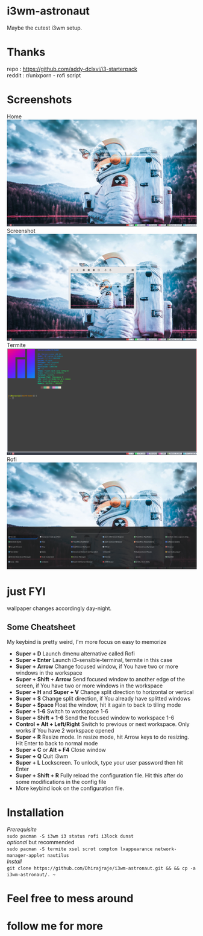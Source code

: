 # i3wm-astronaut
Maybe the cutest i3wm setup.

# Thanks
repo : https://github.com/addy-dclxvi/i3-starterpack <br>
reddit : r/unixporn - rofi script

# Screenshots
Home
<img src="https://github.com/Dhirajraje/i3wm-astronaut/blob/master/sreenshots/Cheese_Fri-03Jul20_10.26.png">
Screenshot
<img src="https://github.com/Dhirajraje/i3wm-astronaut/blob/master/sreenshots/Cheese_Fri-03Jul20_10.26_000.png">
Termite
<img src="https://github.com/Dhirajraje/i3wm-astronaut/blob/master/sreenshots/Cheese_Fri-03Jul20_10.26_001.png">
Rofi
<img src="https://github.com/Dhirajraje/i3wm-astronaut/blob/master/sreenshots/Cheese_Fri-03Jul20_10.34.png">
# just FYI
  wallpaper changes accordingly day-night.
  
  
## Some Cheatsheet
My keybind is pretty weird, I'm more focus on easy to memorize <br />
- **Super + D** Launch dmenu alternative called Rofi
- **Super + Enter** Launch i3-sensible-terminal, termite in this case
- **Super + Arrow** Change focused window, if You have two or more windows in the workspace
- **Super + Shift + Arrow** Send focused window to another edge of the screen, if You have two or more windows in the workspace
- **Super + H** and **Super + V** Change split direction to horizontal or vertical
- **Super + S** Change split direction, if You already have splitted windows
- **Super + Space** Float the window, hit it again to back to tiling mode
- **Super + 1-6** Switch to workspace 1-6
- **Super + Shift + 1-6** Send the focused window to workspace 1-6 
- **Control + Alt + Left/Right** Switch to previous or next workspace. Only works if You have 2 workspace opened
- **Super + R** Resize mode. In resize mode, hit Arrow keys to do resizing. Hit Enter to back to normal mode
- **Super + C** or **Alt + F4** Close window
- **Super + Q** Quit i3wm
- **Super + L** Lockscreen. To unlock, type your user password then hit Enter
- **Super + Shift + R** Fully reload the configuration file. Hit this after do some modifications in the config file
- More keybind look on the configuration file.


# Installation
  *Prerequisite*<br>
  `sudo pacman -S i3wm i3 status rofi i3lock dunst`<br>
  *optional* but recommended<br>
  `sudo pacman -S termite xsel scrot compton lxappearance network-manager-applet nautilus`<br>
  *Install*<br>
  `git clone https://github.com/Dhirajraje/i3wm-astronaut.git && && cp -a i3wm-astronaut/. ~`<br>
  
# Feel free to mess around
# follow me for more 
